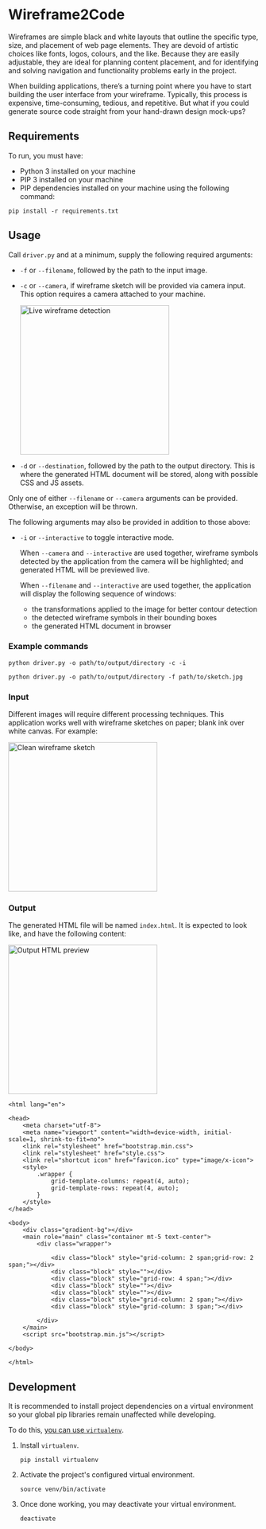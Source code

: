 # Wireframe2Code

Wireframes are simple black and white layouts that outline the specific type, size, and placement of web page elements.
They are devoid of artistic choices like fonts, logos, colours, and the like.
Because they are easily adjustable, they are ideal for planning content placement, 
and for identifying and solving navigation and functionality problems early in the project.

When building applications, there’s a turning point where you have to start building the user interface
from your wireframe. Typically, this process is expensive, time-consuming, tedious, and repetitive.
But what if you could generate source code straight from your hand-drawn design mock-ups?

## Requirements

To run, you must have:

- Python 3 installed on your machine
- PIP 3 installed on your machine
- PIP dependencies installed on your machine using the following command:

```
pip install -r requirements.txt
```

## Usage

Call `driver.py` and at a minimum, supply the following required arguments:

- `-f` or `--filename`, followed by the path to the input image.
- `-c` or `--camera`, if wireframe sketch will be provided via camera input.
  This option requires a camera attached to your machine.

    <img src="https://i.imgur.com/VrElOsP.gif" height=300 alt="Live wireframe detection"/>
  
- `-d` or `--destination`, followed by the path to the output directory.
  This is where the generated HTML document will be stored, along with possible CSS and JS assets.

Only one of either `--filename` or `--camera` arguments can be provided. Otherwise, an exception will be thrown.

The following arguments may also be provided in addition to those above:

- `-i` or `--interactive` to toggle interactive mode.

    When `--camera` and `--interactive` are used together,
    wireframe symbols detected by the application from the camera will be highlighted;
    and generated HTML will be previewed live.
  
    When `--filename` and `--interactive` are used together, 
    the application will display the following sequence of windows:
  
    - the transformations applied to the image for better contour detection
    - the detected wireframe symbols in their bounding boxes
    - the generated HTML document in browser

### Example commands

```
python driver.py -o path/to/output/directory -c -i
```

```
python driver.py -o path/to/output/directory -f path/to/sketch.jpg
```

### Input

Different images will require different processing techniques.
This application works well with wireframe sketches on paper; blank ink over white canvas.
For example:

<img src="https://i.imgur.com/I5jCKay.jpg" height=300 alt="Clean wireframe sketch"/>

### Output

The generated HTML file will be named `index.html`. It is expected to look like, and have the following content:

<img src="https://i.imgur.com/6LcApfK.png" height=300 alt="Output HTML preview"/>

```
<html lang="en">

<head>
    <meta charset="utf-8">
    <meta name="viewport" content="width=device-width, initial-scale=1, shrink-to-fit=no">
    <link rel="stylesheet" href="bootstrap.min.css">
    <link rel="stylesheet" href="style.css">
    <link rel="shortcut icon" href="favicon.ico" type="image/x-icon">
    <style>
        .wrapper {
            grid-template-columns: repeat(4, auto);
            grid-template-rows: repeat(4, auto);
        }
    </style>
</head>

<body>
    <div class="gradient-bg"></div>
    <main role="main" class="container mt-5 text-center">
        <div class="wrapper">

            <div class="block" style="grid-column: 2 span;grid-row: 2 span;"></div>
            <div class="block" style=""></div>
            <div class="block" style="grid-row: 4 span;"></div>
            <div class="block" style=""></div>
            <div class="block" style=""></div>
            <div class="block" style="grid-column: 2 span;"></div>
            <div class="block" style="grid-column: 3 span;"></div>

        </div>
    </main>
    <script src="bootstrap.min.js"></script>

</body>

</html>
```

## Development

It is recommended to install project dependencies on a virtual environment
so your global pip libraries remain unaffected while developing.

To do this, [you can use `virtualenv`](https://docs.python-guide.org/dev/virtualenvs/).

1. Install `virtualenv`.

    ```
   pip install virtualenv
   ```

2. Activate the project's configured virtual environment.

    ```
    source venv/bin/activate
    ```

3. Once done working, you may deactivate your virtual environment.

    ```
    deactivate
    ```
